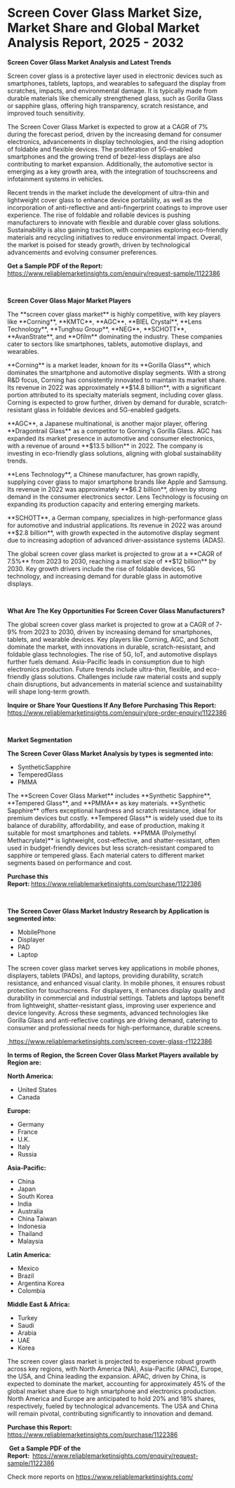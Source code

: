 <p><h1>Screen Cover Glass Market Size, Market Share and Global Market Analysis Report, 2025 - 2032</h1></p><p><strong>Screen Cover Glass Market Analysis and Latest Trends</strong></p>
<p><p>Screen cover glass is a protective layer used in electronic devices such as smartphones, tablets, laptops, and wearables to safeguard the display from scratches, impacts, and environmental damage. It is typically made from durable materials like chemically strengthened glass, such as Gorilla Glass or sapphire glass, offering high transparency, scratch resistance, and improved touch sensitivity.</p><p>The Screen Cover Glass Market is expected to grow at a CAGR of 7% during the forecast period, driven by the increasing demand for consumer electronics, advancements in display technologies, and the rising adoption of foldable and flexible devices. The proliferation of 5G-enabled smartphones and the growing trend of bezel-less displays are also contributing to market expansion. Additionally, the automotive sector is emerging as a key growth area, with the integration of touchscreens and infotainment systems in vehicles.</p><p>Recent trends in the market include the development of ultra-thin and lightweight cover glass to enhance device portability, as well as the incorporation of anti-reflective and anti-fingerprint coatings to improve user experience. The rise of foldable and rollable devices is pushing manufacturers to innovate with flexible and durable cover glass solutions. Sustainability is also gaining traction, with companies exploring eco-friendly materials and recycling initiatives to reduce environmental impact. Overall, the market is poised for steady growth, driven by technological advancements and evolving consumer preferences.</p></p>
<p><strong>Get a Sample PDF of the Report:&nbsp;</strong> <a href="https://www.reliablemarketinsights.com/enquiry/request-sample/1122386?utm_campaign=1894&utm_medium=2&utm_source=Github&utm_content=ia&utm_term=25012025&utm_id=screen-cover-glass">https://www.reliablemarketinsights.com/enquiry/request-sample/1122386</a></p>
<p>&nbsp;</p>
<p><strong>Screen Cover Glass Major Market Players</strong></p>
<p><p>The **screen cover glass market** is highly competitive, with key players like **Corning**, **KMTC**, **AGC**, **BIEL Crystal**, **Lens Technology**, **Tunghsu Group**, **NEG**, **SCHOTT**, **AvanStrate**, and **Ofilm** dominating the industry. These companies cater to sectors like smartphones, tablets, automotive displays, and wearables.</p><p>**Corning** is a market leader, known for its **Gorilla Glass**, which dominates the smartphone and automotive display segments. With a strong R&D focus, Corning has consistently innovated to maintain its market share. Its revenue in 2022 was approximately **$14.8 billion**, with a significant portion attributed to its specialty materials segment, including cover glass. Corning is expected to grow further, driven by demand for durable, scratch-resistant glass in foldable devices and 5G-enabled gadgets.</p><p>**AGC**, a Japanese multinational, is another major player, offering **Dragontrail Glass** as a competitor to Gorning's Gorilla Glass. AGC has expanded its market presence in automotive and consumer electronics, with a revenue of around **$13.5 billion** in 2022. The company is investing in eco-friendly glass solutions, aligning with global sustainability trends.</p><p>**Lens Technology**, a Chinese manufacturer, has grown rapidly, supplying cover glass to major smartphone brands like Apple and Samsung. Its revenue in 2022 was approximately **$6.2 billion**, driven by strong demand in the consumer electronics sector. Lens Technology is focusing on expanding its production capacity and entering emerging markets.</p><p>**SCHOTT**, a German company, specializes in high-performance glass for automotive and industrial applications. Its revenue in 2022 was around **$2.8 billion**, with growth expected in the automotive display segment due to increasing adoption of advanced driver-assistance systems (ADAS).</p><p>The global screen cover glass market is projected to grow at a **CAGR of 7.5%** from 2023 to 2030, reaching a market size of **$12 billion** by 2030. Key growth drivers include the rise of foldable devices, 5G technology, and increasing demand for durable glass in automotive displays.</p></p>
<p>&nbsp;</p>
<p><strong>What Are The Key Opportunities For Screen Cover Glass Manufacturers?</strong></p>
<p><p>The global screen cover glass market is projected to grow at a CAGR of 7-9% from 2023 to 2030, driven by increasing demand for smartphones, tablets, and wearable devices. Key players like Corning, AGC, and Schott dominate the market, with innovations in durable, scratch-resistant, and foldable glass technologies. The rise of 5G, IoT, and automotive displays further fuels demand. Asia-Pacific leads in consumption due to high electronics production. Future trends include ultra-thin, flexible, and eco-friendly glass solutions. Challenges include raw material costs and supply chain disruptions, but advancements in material science and sustainability will shape long-term growth.</p></p>
<p><strong>Inquire or Share Your Questions If Any Before Purchasing This Report:</strong> <a href="https://www.reliablemarketinsights.com/enquiry/pre-order-enquiry/1122386?utm_campaign=1894&utm_medium=2&utm_source=Github&utm_content=ia&utm_term=25012025&utm_id=screen-cover-glass">https://www.reliablemarketinsights.com/enquiry/pre-order-enquiry/1122386</a></p>
<p>&nbsp;</p>
<p><strong>Market Segmentation</strong></p>
<p><strong>The Screen Cover Glass Market Analysis by types is segmented into:</strong></p>
<p><ul><li>SyntheticSapphire</li><li>TemperedGlass</li><li>PMMA</li></ul></p>
<p><p>The **Screen Cover Glass Market** includes **Synthetic Sapphire**, **Tempered Glass**, and **PMMA** as key materials. **Synthetic Sapphire** offers exceptional hardness and scratch resistance, ideal for premium devices but costly. **Tempered Glass** is widely used due to its balance of durability, affordability, and ease of production, making it suitable for most smartphones and tablets. **PMMA (Polymethyl Methacrylate)** is lightweight, cost-effective, and shatter-resistant, often used in budget-friendly devices but less scratch-resistant compared to sapphire or tempered glass. Each material caters to different market segments based on performance and cost.</p></p>
<p><strong>Purchase this Report:&nbsp;</strong><a href="https://www.reliablemarketinsights.com/purchase/1122386?utm_campaign=1894&utm_medium=2&utm_source=Github&utm_content=ia&utm_term=25012025&utm_id=screen-cover-glass">https://www.reliablemarketinsights.com/purchase/1122386</a></p>
<p>&nbsp;</p>
<p><strong>The Screen Cover Glass Market Industry Research by Application is segmented into:</strong></p>
<p><ul><li>MobilePhone</li><li>Displayer</li><li>PAD</li><li>Laptop</li></ul></p>
<p><p>The screen cover glass market serves key applications in mobile phones, displayers, tablets (PADs), and laptops, providing durability, scratch resistance, and enhanced visual clarity. In mobile phones, it ensures robust protection for touchscreens. For displayers, it enhances display quality and durability in commercial and industrial settings. Tablets and laptops benefit from lightweight, shatter-resistant glass, improving user experience and device longevity. Across these segments, advanced technologies like Gorilla Glass and anti-reflective coatings are driving demand, catering to consumer and professional needs for high-performance, durable screens.</p></p>
<p><a href="https://www.reliablemarketinsights.com/screen-cover-glass-r1122386?utm_campaign=1894&utm_medium=2&utm_source=Github&utm_content=ia&utm_term=25012025&utm_id=screen-cover-glass">&nbsp;https://www.reliablemarketinsights.com/screen-cover-glass-r1122386</a></p>
<p><strong>In terms of Region, the Screen Cover Glass Market Players available by Region are:</strong></p>
<p>
    <p> <strong> North America: </strong>
        <ul>
            <li>United States</li>
            <li>Canada</li>
        </ul>
        </p> 
    <p> <strong> Europe: </strong>
        <ul>
            <li>Germany</li>
            <li>France</li>
            <li>U.K.</li>
            <li>Italy</li>
            <li>Russia</li>
        </ul>
        </p> 
    <p> <strong> Asia-Pacific: </strong>
        <ul>
            <li>China</li>
            <li>Japan</li>
            <li>South Korea</li>
            <li>India</li>
            <li>Australia</li>
            <li>China Taiwan</li>
            <li>Indonesia</li>
            <li>Thailand</li>
            <li>Malaysia</li>
        </ul>
        </p> 
    <p> <strong> Latin America: </strong>
        <ul>
            <li>Mexico</li>
            <li>Brazil</li>
            <li>Argentina Korea</li>
            <li>Colombia</li>
        </ul>
        </p> 
    <p> <strong> Middle East & Africa: </strong>
        <ul>
            <li>Turkey</li>
            <li>Saudi</li>
            <li>Arabia</li>
            <li>UAE</li>
            <li>Korea</li>
        </ul>
    </p>
    </p>
<p><p>The screen cover glass market is projected to experience robust growth across key regions, with North America (NA), Asia-Pacific (APAC), Europe, the USA, and China leading the expansion. APAC, driven by China, is expected to dominate the market, accounting for approximately 45% of the global market share due to high smartphone and electronics production. North America and Europe are anticipated to hold 20% and 18% shares, respectively, fueled by technological advancements. The USA and China will remain pivotal, contributing significantly to innovation and demand.</p></p>
<p><strong>Purchase this Report: </strong><a href="https://www.reliablemarketinsights.com/purchase/1122386?utm_campaign=1894&utm_medium=2&utm_source=Github&utm_content=ia&utm_term=25012025&utm_id=screen-cover-glass">https://www.reliablemarketinsights.com/purchase/1122386</a></p>
<p>&nbsp;<strong>Get a Sample PDF of the Report:&nbsp;&nbsp;</strong><a href="https://www.reliablemarketinsights.com/enquiry/request-sample/1122386?utm_campaign=1894&utm_medium=2&utm_source=Github&utm_content=ia&utm_term=25012025&utm_id=screen-cover-glass">https://www.reliablemarketinsights.com/enquiry/request-sample/1122386</a></p>
<p><strong></strong></p>
<p>Check more reports on <a href="https://www.reliablemarketinsights.com/?utm_campaign=1894&utm_medium=2&utm_source=Github&utm_content=ia&utm_term=25012025&utm_id=screen-cover-glass">https://www.reliablemarketinsights.com/</a></p>
